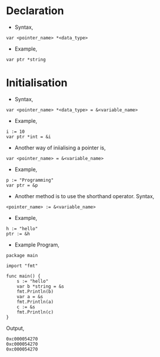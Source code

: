 # Declaration ##

* Syntax,

```
var <pointer_name> *<data_type>
```

* Example,

```
var ptr *string
```



# Initialisation #

* Syntax, 

```
var <pointer_name> *<data_type> = &<variable_name>
```

* Example,

```
i := 10
var ptr *int = &i
```

* Another way of iniialising a pointer is, 

```
var <pointer_name> = &<variable_name>
```

* Example,

```
p := "Programming"
var ptr = &p
```

* Another method is to use the shorthand operator. Syntax,

```
<pointer_name> := &<variable_name>
```

* Example,

```
h := "hello"
ptr := &h
```

* Example Program,

```
package main

import "fmt"

func main() {
	s := "hello"
	var b *string = &s
	fmt.Println(b)
	var a = &s
	fmt.Println(a)
	c := &s
	fmt.Println(c)
}
```
Output,
```
0xc000054270
0xc000054270
0xc000054270
```
